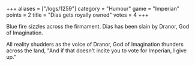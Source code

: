 +++
aliases = ["/logs/1259"]
category = "Humour"
game = "Imperian"
points = 2
title = "Dias gets royally owned"
votes = 4
+++

Blue fire sizzles across the firmament.
Dias has been slain by Dranor, God of Imagination.


All reality shudders as the voice of Dranor, God of Imagination thunders across
the land, "And if that doesn't incite you to vote for Imperian, I give up."